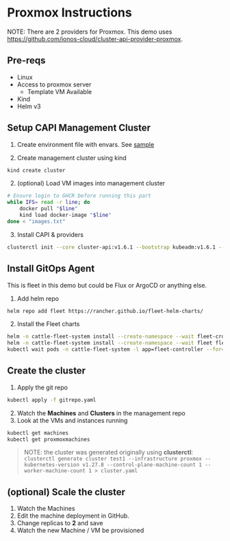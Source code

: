 # Proxmox Instructions

NOTE: There are 2 providers for Proxmox. This demo uses <https://github.com/ionos-cloud/cluster-api-provider-proxmox>.

## Pre-reqs

- Linux
- Access to proxmox server
  - Template VM Available
- Kind
- Helm v3

## Setup CAPI Management Cluster

1. Create environment file with envars. See [sample](./sample-env)

2. Create management cluster using kind

```bash
kind create cluster

```

2. (optional) Load VM images into management cluster

```bash
# Ensure login to GHCR before running this part
while IFS= read -r line; do
    docker pull "$line"
    kind load docker-image "$line"
done < "images.txt"
```

3. Install CAPI & providers

```bash
clusterctl init --core cluster-api:v1.6.1 --bootstrap kubeadm:v1.6.1 --control-plane kubeadm:v1.6.1 --infrastructure proxmox:v0.2.0
```

## Install GitOps Agent

This is fleet in this demo but could be Flux or ArgoCD or anything else.

1. Add helm repo

```bash
helm repo add fleet https://rancher.github.io/fleet-helm-charts/
```

2. Install the Fleet charts

```bash
helm -n cattle-fleet-system install --create-namespace --wait fleet-crd fleet/fleet-crd --version 0.9.0
helm -n cattle-fleet-system install --create-namespace --wait fleet fleet/fleet --version 0.9.0
kubectl wait pods -n cattle-fleet-system -l app=fleet-controller --for=condition=Ready --timeout=2m
```

## Create the cluster

1. Apply the git repo

```bash
kubectl apply -f gitrepo.yaml
```

2. Watch the **Machines** and **Clusters** in the management repo
3. Look at the VMs and instances running

```bash
kubectl get machines
kubectl get proxmoxmachines
```

> NOTE: the cluster was generated originally using **clusterctl**: `clusterctl generate cluster test1 --infrastructure proxmox --kubernetes-version v1.27.8 --control-plane-machine-count 1 --worker-machine-count 1 > cluster.yaml`

## (optional) Scale the cluster

1. Watch the Machines
2. Edit the machine deployment in GitHub.
3. Change replicas to **2** and save
4. Watch the new Machine / VM be provisioned
